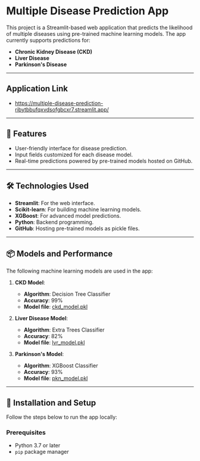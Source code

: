 # Multiple Disease Prediction App

This project is a Streamlit-based web application that predicts the likelihood of multiple diseases using pre-trained machine learning models. The app currently supports predictions for:

- **Chronic Kidney Disease (CKD)**
- **Liver Disease**
- **Parkinson's Disease**

---

## Application Link
- https://multiple-disease-prediction-ribytbbufqxvdsofgbcxr7.streamlit.app/

---

## 🚀 Features
- User-friendly interface for disease prediction.
- Input fields customized for each disease model.
- Real-time predictions powered by pre-trained models hosted on GitHub.

---

## 🛠️ Technologies Used
- **Streamlit**: For the web interface.
- **Scikit-learn**: For building machine learning models.
- **XGBoost**: For advanced model predictions.
- **Python**: Backend programming.
- **GitHub**: Hosting pre-trained models as pickle files.

---

## 📦 Models and Performance
The following machine learning models are used in the app:

1. **CKD Model**: 
   - **Algorithm**: Decision Tree Classifier  
   - **Accuracy**: 99%  
   - **Model file**: [ckd_model.pkl](https://github.com/Barath-dan/Multiple-Disease-Prediction/blob/main/pickle_file/ckd_model.pkl)

2. **Liver Disease Model**: 
   - **Algorithm**: Extra Trees Classifier  
   - **Accuracy**: 82%  
   - **Model file**: [lvr_model.pkl](https://github.com/Barath-dan/Multiple-Disease-Prediction/blob/main/pickle_file/lvr_model.pkl)

3. **Parkinson's Model**: 
   - **Algorithm**: XGBoost Classifier  
   - **Accuracy**: 93%  
   - **Model file**: [pkn_model.pkl](https://github.com/Barath-dan/Multiple-Disease-Prediction/blob/main/pickle_file/pkn_model.pkl)

---

## 🔧 Installation and Setup
Follow the steps below to run the app locally:

### Prerequisites
- Python 3.7 or later
- `pip` package manager
